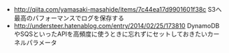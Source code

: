 - http://qiita.com/yamasaki-masahide/items/7c44ea17d9901601f38c 
S3へ最高のパフォーマンスでログを保存する
- http://understeer.hatenablog.com/entry/2014/02/25/173810 DynamoDBやSQSといったAPIを高頻度に使うときに忘れずにセットしておきたいカーネルパラメータ
